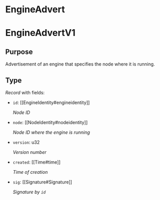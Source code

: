 # EngineAdvert

# EngineAdvertV1

## Purpose

<!-- ANCHOR: purpose -->
Advertisement of an engine that specifies the node where it is running.
<!-- ANCHOR_END: purpose -->

## Type

<!-- ANCHOR: type -->
<div class="type">

*Record* with fields:

- `id`: [[EngineIdentity#engineidentity]]

  *Node ID*

- `node`: [[NodeIdentity#nodeidentity]]

  *Node ID where the engine is running*

- `version`: u32

  *Version number*

- `created`: [[Time#time]]

  *Time of creation*

- `sig`: [[Signature#Signature]]

  *Signature by `id`*

</div>
<!-- ANCHOR_END: type -->
